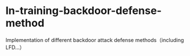 # In-training-backdoor-defense-method
Implementation of different backdoor attack defense methods（including LFD...）
